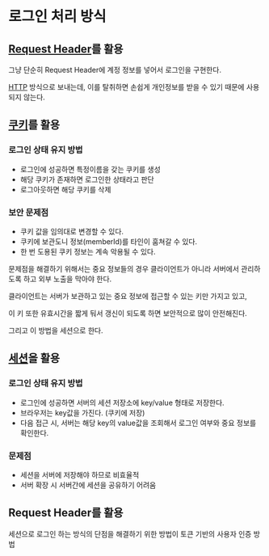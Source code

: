 # 로그인 처리 방식

## [Request Header](Request_Header.md)를 활용

그냥 단순히 Request Header에 계정 정보를 넣어서 로그인을 구현한다.

[HTTP](ComputerScience/ComputerNetwork/HTTP.md) 방식으로 보내는데, 이를 탈취하면 손쉽게 개인정보를 받을 수 있기 때문에 사용되지 않는다.

## [쿠키](Cookie)를 활용

### 로그인 상태 유지 방법

-   로그인에 성공하면 특정이름을 갖는 쿠키를 생성
-   해당 쿠키가 존재하면 로그인한 상태라고 판단
-   로그아웃하면 해당 쿠키를 삭제

### 보안 문제점

-   쿠키 값을 임의대로 변경할 수 있다.
-   쿠키에 보관도니 정보(memberId)를 타인이 훔쳐갈 수 있다.
-   한 번 도용된 쿠키 정보는 계속 악용될 수 있다.

문제점을 해결하기 위해서는 중요 정보들의 경우 클라이언트가 아니라 서버에서 관리하도록 하고 외부 노출을 막아야 한다.

클라이언트는 서버가 보관하고 있는 중요 정보에 접근할 수 있는 키만 가지고 있고, 

이 키 또한 유효시간을 짧게 둬서 갱신이 되도록 하면 보안적으로 많이 안전해진다. 

그리고 이 방법을 세션으로 한다.

## [세션](Session)을 활용

### 로그인 상태 유지 방법

-   로그인에 성공하면 서버의 세션 저장소에 key/value 형태로 저장한다.
-   브라우저는 key값을 가진다. (쿠키에 저장)
-   다음 접근 시, 서버는 해당 key의 value값을 조회해서 로그인 여부와 중요 정보를 확인한다.

### 문제점

-   세션을 서버에 저장해야 하므로 비효율적
-   서버 확장 시 서버간에 세션을 공유하기 어려움

## Request Header를 활용
세션으로 로그인 하는 방식의 단점을 해결하기 위한 방법이 토큰 기반의 사용자 인증 방법